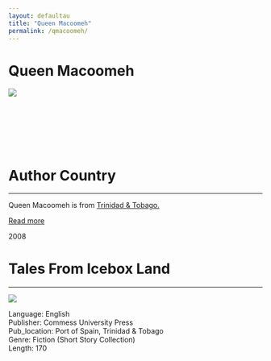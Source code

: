 ```yaml
---
layout: defaultau
title: "Queen Macoomeh"
permalink: /qmacoomeh/
---
```

<!-- partial:index.partial.html -->
<div class="content">
    <h1>Queen Macoomeh</h1>
    <div class="quote">
        <div><img src="https://www.bocaslitfest.com/wp-content/uploads/2021/02/0015_Nathalie-Taghaboni.jpg" class="logo"></div>
    </div>
    <div class="timeline">
        <div style="padding-bottom:100px;"></div>
        <div class="block">
            <div class="date right"><p class="right">  </p></div>
            <div class="dot"></div>
            <div class="left first">
            <div class="author_country">
                <h1>Author Country</h1><hr>
          <div class="aclocation">  <p>Queen Macoomeh is from <a href="{{ site.baseurl }}/3">Trinidad & Tobago.</a></p></div>
            <div class="acreadmore">    <a href="#" target="_blank">Read more</a></div>
            </div>
            </div>
        </div>
        <div class="block">
            <div class="date left"><p class="left">2008</p></div>
            <div class="dot"></div>
            <div class="right hide">
                <h1>Tales From Icebox Land</h1><hr>
                <p><img src="https://i.gr-assets.com/images/S/compressed.photo.goodreads.com/books/1394348826l/21368525.jpg"></p>
                <p>
                Language: English<br/>
                Publisher: Commess University Press<br/>
                Pub_location: Port of Spain, Trinidad & Tobago<br/>
                Genre: Fiction (Short Story Collection)<br/>
                Length: 170</p>
            </div>
        </div>
  <!-- partial -->
<script src='https://cdnjs.cloudflare.com/ajax/libs/jquery/3.1.1/jquery.min.js'></script><script  src="{{ site.baseurl }}/assets/js/authorscript.js"></script>